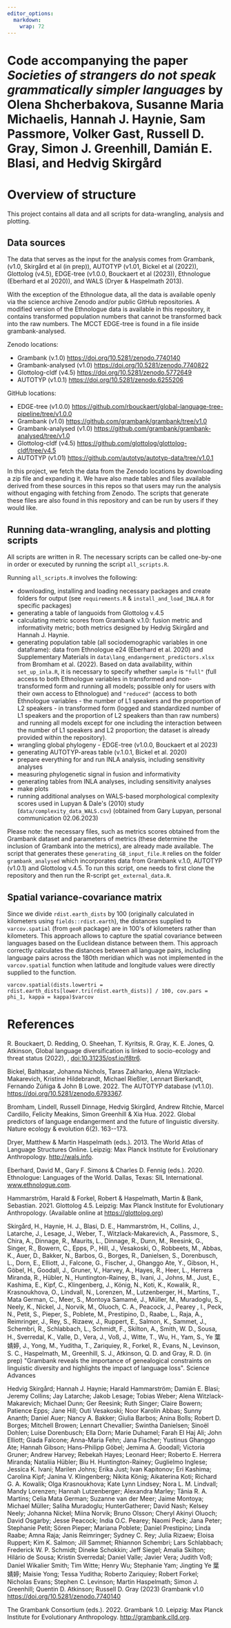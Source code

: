 ```yaml
---
editor_options: 
  markdown: 
    wrap: 72
---
```


# Code accompanying the paper *Societies of strangers do not speak grammatically simpler languages* by Olena Shcherbakova, Susanne Maria Michaelis, Hannah J. Haynie, Sam Passmore, Volker Gast, Russell D. Gray, Simon J. Greenhill, Damián E. Blasi, and Hedvig Skirgård

# Overview of structure

This project contains all data and all scripts for data-wrangling,
analysis and plotting.

## Data sources

The data that serves as the input for the analysis comes from Grambank,
(v1.0, Skirgård et al (in prep)), AUTOTYP (v1.01, Bickel et al (2022)),
Glottolog (v4.5), EDGE-tree (v1.0.0, Bouckaert et al (2023)), Ethnologue
(Eberhard et al 2020)), and WALS (Dryer & Haspelmath 2013).

With the exception of the Ethnologue data, all the data is available
openly via the science archive Zenodo and/or public GitHub repositories.
A modified version of the Ethnologue data is available in this
repository, it contains transformed population numbers that cannot be
transformed back into the raw numbers. The MCCT EDGE-tree is found in a
file inside grambank-analysed.

Zenodo locations:

-   Grambank (v.1.0) <https://doi.org/10.5281/zenodo.7740140>
-   Grambank-analysed (v1.0) <https://doi.org/10.5281/zenodo.7740822>
-   Glottolog-cldf (v4.5) <https://doi.org/10.5281/zenodo.5772649>
-   AUTOTYP (v1.0.1) <https://doi.org/10.5281/zenodo.6255206>

GitHub locations:

-   EDGE-tree (v1.0.0)
    <https://github.com/rbouckaert/global-language-tree-pipeline/tree/v1.0.0>
-   Grambank (v1.0) <https://github.com/grambank/grambank/tree/v1.0>
-   Grambank-analysed (v1.0)
    <https://github.com/grambank/grambank-analysed/tree/v1.0>
-   Glottolog-cldf (v4.5)
    <https://github.com/glottolog/glottolog-cldf/tree/v4.5>
-   AUTOTYP (v1.01)
    <https://github.com/autotyp/autotyp-data/tree/v1.0.1>

In this project, we fetch the data from the Zenodo locations by
downloading a zip file and expanding it. We have also made tables and
files available derived from these sources in this repos so that users
may run the analysis without engaging with fetching from Zenodo. The
scripts that generate these files are also found in this repository and
can be run by users if they would like.

## Running data-wrangling, analysis and plotting scripts

All scripts are written in R. The necessary scripts can be called
one-by-one in order or executed by running the script `all_scripts.R`.

Running `all_scripts.R` involves the following:

-   downloading, installing and loading necessary packages and create
    folders for output (see `requirements.R` & `install_and_load_INLA.R`
    for specific packages)
-   generating a table of languoids from Glottolog v.4.5
-   calculating metric scores from Grambank v.1.0: fusion metric and
    informativity metric; both metrics designed by Hedvig Skirgård and
    Hannah J. Haynie.
-   generating population table (all sociodemographic variables in one
    dataframe): data from Ethnologue e24 (Eberhard et al. 2020) and
    Supplementary Materials in `data\lang_endangerment_predictors.xlsx`
    from Bromham et al. (2022). Based on data availability, within
    `set_up_inla.R`, it is necessary to specify whether `sample` is
    `"full"` (full access to both Ethnologue variables in transformed
    and non-transformed form and running all models; possible only for
    users with their own access to Ethnologue) and `"reduced"` (access
    to both Ethnologue variables - the number of L1 speakers and the
    proportion of L2 speakers - in transformed form (logged and
    standardized number of L1 speakers and the proportion of L2 speakers
    than than raw numbers) and running all models except for one
    including the interaction between the number of L1 speakers and L2
    proportion; the dataset is already provided within the repository).
-   wrangling global phylogeny - EDGE-tree (v1.0.0, Bouckaert et al
    2023)
-   generating AUTOTYP-areas table (v.1.0.1, Bickel et al. 2020)
-   prepare everything for and run INLA analysis, including sensitivity
    analyses
-   measuring phylogenetic signal in fusion and informativity
-   generating tables from INLA analyses, including sensitivity analyses
-   make plots
-   running additional analyses on WALS-based morphological complexity
    scores used in Lupyan & Dale's (2010) study
    (`data/complexity_data_WALS.csv`) (obtained from Gary Lupyan,
    personal communication 02.06.2023)

Please note: the necessary files, such as metrics scores obtained from
the Grambank dataset and parameters of metrics (these determine the
inclusion of Grambank into the metrics), are already made available. The
script that generates these `generating_GB_input_file.R` relies on the
folder `grambank_analysed` which incorporates data from Grambank v.1.0,
AUTOTYP (v1.0.1) and Glottolog v.4.5. To run this script, one needs to
first clone the repository and then run the R-script
`get_external_data.R`.

## Spatial variance-covariance matrix

Since we divide `rdist.earth_dists` by 100 (originally calculated in
kilometers using `fields::rdist.earth`), the distances supplied to
`varcov.spatial` (from `geoR` package) are in 100's of kilometers rather
than kilometers. This approach allows to capture the spatial covariance
between languages based on the Euclidean distance between them. This approach correctly calculates the distances between all language pairs, including language pairs across the 180th meridian which was not implemented in the `varcov.spatial` function when latitude and longitude values were directly supplied to the function.

`varcov.spatial(dists.lowertri = rdist.earth_dists[lower.tri(rdist.earth_dists)] / 100, cov.pars = phi_1, kappa = kappa)$varcov`

# References

R. Bouckaert, D. Redding, O. Sheehan, T. Kyritsis, R. Gray, K. E. Jones,
Q. Atkinson, Global language diversification is linked to socio-ecology
and threat status (2022), , <doi:10.31235/osf.io/f8tr6>.

Bickel, Balthasar, Johanna Nichols, Taras Zakharko, Alena
Witzlack-Makarevich, Kristine Hildebrandt, Michael Rießler, Lennart
Bierkandt, Fernando Zúñiga & John B Lowe. 2022. The AUTOTYP database
(v1.1.0). <https://doi.org/10.5281/zenodo.6793367>.

Bromham, Lindell, Russell Dinnage, Hedvig Skirgård, Andrew Ritchie,
Marcel Cardillo, Felicity Meakins, Simon Greenhill & Xia Hua. 2022.
Global predictors of language endangerment and the future of linguistic
diversity. Nature ecology & evolution 6(2). 163--173.

Dryer, Matthew & Martin Haspelmath (eds.). 2013. The World Atlas of
Language Structures Online. Leipzig: Max Planck Institute for
Evolutionary Anthropology. <http://wals.info>.

Eberhard, David M., Gary F. Simons & Charles D. Fennig (eds.). 2020.
Ethnologue: Languages of the World. Dallas, Texas: SIL International.
www.ethnologue.com.

Hammarström, Harald & Forkel, Robert & Haspelmath, Martin & Bank,
Sebastian. 2021. Glottolog 4.5. Leipzig: Max Planck Institute for
Evolutionary Anthropology. (Available online at <https://glottolog.org>)

Skirgård, H., Haynie, H. J., Blasi, D. E., Hammarström, H., Collins, J.,
Latarche, J., Lesage, J., Weber, T., Witzlack-Makarevich, A., Passmore,
S., Chira, A., Dinnage, R., Maurits, L., Dinnage, R., Dunn, M., Reesink,
G., Singer, R., Bowern, C., Epps, P., Hill, J., Vesakoski, O., Robbeets,
M., Abbas, K., Auer, D., Bakker, N., Barbos, G., Borges, R., Danielsen,
S., Dorenbusch, L., Dorn, E., Elliott, J., Falcone, G., Fischer, J.,
Ghanggo Ate, Y., Gibson, H., Göbel, H., Goodall, J., Gruner, V., Harvey,
A., Hayes, R., Heer, L., Herrera Miranda, R., Hübler, N.,
Huntington-Rainey, B., Ivani, J., Johns, M., Just, E., Kashima, E.,
Kipf, C., Klingenberg, J., König, N., Koti, K., Kowalik, R.,
Krasnoukhova, O., Lindvall, N., Lorenzen, M., Lutzenberger, H., Martins,
T., Mata German, C., Meer, S., Montoya Samamé, J., Müller, M.,
Muradoglu, S., Neely, K., Nickel, J., Norvik, M., Oluoch, C. A.,
Peacock, J., Pearey , I., Peck, N., Petit, S., Pieper, S., Poblete, M.,
Prestipino, D., Raabe, L., Raja, A., Reimringer, J., Rey, S., Rizaew,
J., Ruppert, E., Salmon, K., Sammet, J., Schembri, R., Schlabbach, L.,
Schmidt, F., Skilton, A., Smith, W. D., Sousa, H., Sverredal, K., Valle,
D., Vera, J., Voß, J., Witte, T., Wu, H., Yam, S., Ye 葉婧婷, J., Yong,
M., Yuditha, T., Zariquiey, R., Forkel, R., Evans, N., Levinson, S. C.,
Haspelmath, M., Greenhill, S. J., Atkinson, Q. D. and Gray, R. D. (in
prep) "Grambank reveals the importance of genealogical constraints on
linguistic diversity and highlights the impact of language loss".
Science Advances

Hedvig Skirgård; Hannah J. Haynie; Harald Hammarström; Damián E. Blasi;
Jeremy Collins; Jay Latarche; Jakob Lesage; Tobias Weber; Alena
Witzlack-Makarevich; Michael Dunn; Ger Reesink; Ruth Singer; Claire
Bowern; Patience Epps; Jane Hill; Outi Vesakoski; Noor Karolin Abbas;
Sunny Ananth; Daniel Auer; Nancy A. Bakker; Giulia Barbos; Anina Bolls;
Robert D. Borges; Mitchell Browen; Lennart Chevallier; Swintha
Danielsen; Sinoël Dohlen; Luise Dorenbusch; Ella Dorn; Marie Duhamel;
Farah El Haj Ali; John Elliott; Giada Falcone; Anna-Maria Fehn; Jana
Fischer; Yustinus Ghanggo Ate; Hannah Gibson; Hans-Philipp Göbel; Jemima
A. Goodall; Victoria Gruner; Andrew Harvey; Rebekah Hayes; Leonard Heer;
Roberto E. Herrera Miranda; Nataliia Hübler; Biu H. Huntington-Rainey;
Guglielmo Inglese; Jessica K. Ivani; Marilen Johns; Erika Just; Ivan
Kapitonov; Eri Kashima; Carolina Kipf; Janina V. Klingenberg; Nikita
König; Aikaterina Koti; Richard G. A. Kowalik; Olga Krasnoukhova; Kate
Lynn Lindsey; Nora L. M. Lindvall; Mandy Lorenzen; Hannah Lutzenberger;
Alexandra Marley; Tânia R. A. Martins; Celia Mata German; Suzanne van
der Meer; Jaime Montoya; Michael Müller; Saliha Muradoglu;
HunterGatherer; David Nash; Kelsey Neely; Johanna Nickel; Miina Norvik;
Bruno Olsson; Cheryl Akinyi Oluoch; David Osgarby; Jesse Peacock; India
O.C. Pearey; Naomi Peck; Jana Peter; Stephanie Petit; Sören Pieper;
Mariana Poblete; Daniel Prestipino; Linda Raabe; Amna Raja; Janis
Reimringer; Sydney C. Rey; Julia Rizaew; Eloisa Ruppert; Kim K. Salmon;
Jill Sammet; Rhiannon Schembri; Lars Schlabbach; Frederick W. P.
Schmidt; Dineke Schokkin; Jeff Siegel; Amalia Skilton; Hilário de Sousa;
Kristin Sverredal; Daniel Valle; Javier Vera; Judith Voß; Daniel
Wikalier Smith; Tim Witte; Henry Wu; Stephanie Yam; Jingting Ye 葉婧婷;
Maisie Yong; Tessa Yuditha; Roberto Zariquiey; Robert Forkel; Nicholas
Evans; Stephen C. Levinson; Martin Haspelmath; Simon J. Greenhill;
Quentin D. Atkinson; Russell D. Gray (2023) Grambank v1.0
<https://doi.org/10.5281/zenodo.7740140>

The Grambank Consortium (eds.). 2022. Grambank 1.0. Leipzig: Max Planck
Institute for Evolutionary Anthropology. <http://grambank.clld.org>.

